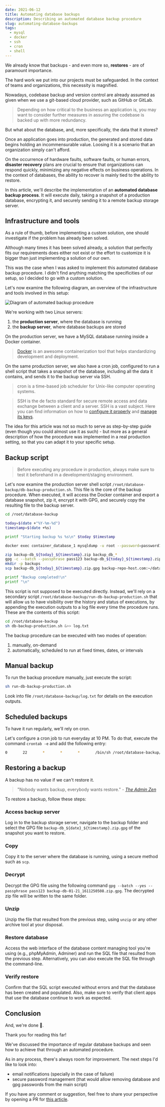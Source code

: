 ```yaml
---
date: 2021-06-12
title: Automating database backups
description: Describing an automated database backup procedure
slug: automating-database-backups
tags:
  - mysql
  - docker
  - ssh
  - cron
  - shell
---
```


We already know that backups - and even more so, **restores** - are of paramount
importance.

The hard work we put into our projects must be safeguarded. In the context of
teams and organizations, this necessity is magnified.

Nowadays, codebase backup and version control are already assumed as given when
we use a git-based cloud provider, such as GitHub or GitLab.

>Depending on how critical to the business an application is, you may want to
>consider further measures in assuring the codebase is backed up with more
>redundancy.

But what about the database, and, more specifically, the data that it stores?

Once an application goes into production, the generated and stored data begins
holding an incommensurable value. Loosing it is a scenario that an organization
simply can't afford.

On the occurrence of hardware faults, software faults, or human errors,
**disaster recovery** plans are crucial to ensure that organizations can respond
quickly, minimizing any negative effects on business operations. In the context
of databases, the ability to recover is mainly tied to the ability to restore.

In this article, we'll describe the implementation of an **automated database
backup process**. It will execute daily, taking a snapshot of a production
database, encrypting it, and securely sending it to a remote backup storage
server.

## Infrastructure and tools

As a rule of thumb, before implementing a custom solution, one should
investigate if the problem has already been solved.

Although many times it has been solved already, a solution that perfectly fits
our requirements does either not exist or the effort to customize it is bigger
than just implementing a solution of our own.

This was the case when I was asked to implement this automated database backup
procedure. I didn't find anything matching the specificities of our setup, so I
decided to go with a custom solution.

Let's now examine the following diagram, an overview of the infrastructure and
tools involved in this setup:

![Diagram of automated backup procedure](/img/articles/2021-06-12-automating-database-backups.png)

We're working with two Linux servers:

1. the **production server**, where the database is running
2. the **backup server**, where database backups are stored

On the production server, we have a MySQL database running inside a Docker
container.

>[Docker](https://www.docker.com/) is an awesome containerization tool that
helps standardizing development and deployment.

On the same production server, we also have a cron job, configured to run a
shell script that takes a snapshot of the database, including all the data it
contains, and sends it to the backup server via SSH.

>cron is a time-based job scheduler for Unix-like computer operating systems.

>SSH is the de facto standard for secure remote access and data exchange between
>a client and a server. SSH is a vast subject. Here you can find information on
>how to [configure it
>properly](https://goteleport.com/blog/how-to-ssh-properly/) and [manage its
>keys](https://goteleport.com/blog/ssh-key-management/).

The idea for this article was not so much to serve as step-by-step guide (even
though you could almost use it as such) - but more as a general description of
how the procedure was implemented in a real production setting, so that you can
adapt it to your specific setup.

## Backup script

>Before executing any procedure in production, always make sure to test it
>beforehand in a development/staging environment.

Let's now examine the production server shell script
`/root/database-backup/db-backup-production.sh`. This file is the core of the
backup procedure. When executed, it will access the Docker container and export
a database snapshot, zip it, encrypt it with GPG, and securely copy the
resulting file to the backup server.

```sh
cd /root/database-backup

today=$(date +"%Y-%m-%d")
timestamp=$(date +%s)

printf "Starting backup %s %s\n" $today $timestamp

docker exec container_database_1 mysqldump -u root --password=password123 --events --routines --triggers bd > backup_db_${today}_${timestamp}.sql

zip backup-db_${today}_${timestamp}.zip backup_db_*
gpg -c --batch --passphrase pass123 backup-db_${today}_${timestamp}.zip
mkdir -p backups
scp backup-db_${today}_${timestamp}.zip.gpg backup-repo-host.com:~/database-backups

printf "Backup completed!\n"
printf "\n"
```

This script is not supposed to be executed directly. Instead, we'll rely on a
secondary script `/root/database-backup/run-db-backup-production.sh` that will
allow us to have visibility over the history and status of executions, by
appending the execution outputs to a log file every time the procedure runs.
These are the contents of this script:

```sh
cd /root/database-backup
sh db-backup-production.sh &>> log.txt
```

The backup procedure can be executed with two modes of operation:

1. manually, on-demand
2. automatically, scheduled to run at fixed times, dates, or intervals

## Manual backup

To run the backup procedure manually, just execute the script:

```sh
sh run-db-backup-production.sh
```

Look into file `/root/database-backup/log.txt` for details on the execution
outputs.

## Scheduled backups

To have it run regularly, we'll rely on cron. 

Let's configure a cron job to run everyday at 10 PM. To do that, execute the
command `crontab -e` and add the following entry:

```sh
0       22       *       *       *       /bin/sh /root/database-backup/run-db-backup-production.sh
```

## Restoring a backup

A backup has no value if we can't restore it.

>"Nobody wants backup, everybody wants restore." - 
*[The Admin Zen](https://adminzen.org/backup/)*

To restore a backup, follow these steps:

### Access backup server

Log in to the backup storage server, navigate to the backup folder and select
the GPG file `backup-db_${date}_${timestamp}.zip.gpg` of the snapshot you want
to restore.

### Copy

Copy it to the server where the database is running, using a secure method such
as `scp`.

### Decrypt

Decrypt the GPG file using the following command `gpg --batch --yes --passphrase
pass123 backup-db-01-21_1611250508.zip.gpg`. The decrypted zip file will be
written to the same folder.

### Unzip

Unzip the file that resulted from the previous step, using `unzip` or any other
archive tool at your disposal.

### Restore database

Access the web interface of the database content managing tool you're using
(e.g., phpMyAdmin, Adminer) and run the SQL file that resulted from the previous
step. Alternatively, you can also execute the SQL file through the command-line.

### Verify restore

Confirm that the SQL script executed without errors and that the database has
been created and populated. Also, make sure to verify that client apps that use
the database continue to work as expected.

## Conclusion

And, we're done 💪.

Thank you for reading this far!

We've discussed the importance of regular database backups and seen how to
achieve that through an automated procedure.

As in any process, there's always room for improvement. 
The next steps I'd like to look into:

- email notifications (specially in the case of failure) 
- secure password management (that would allow removing database and gpg
  passwords from the main script)

If you have any comment or suggestion, feel free to share your perspective by
opening a PR for [this
article](https://github.com/ramigs/ramigs.dev/blob/master/src/site/posts/2021-06-12-automating-database-backups.md).



